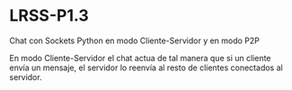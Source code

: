 # LRSS-P1.3
Chat con Sockets Python en modo Cliente-Servidor y en modo P2P

En modo Cliente-Servidor el chat actua de tal manera que si un cliente envía un mensaje, el servidor lo reenvía al resto de clientes conectados al servidor. 
